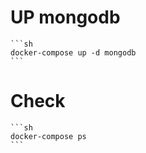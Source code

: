 # UP mongodb

    ```sh
    docker-compose up -d mongodb
    ```
# Check

    ```sh
    docker-compose ps
    ```